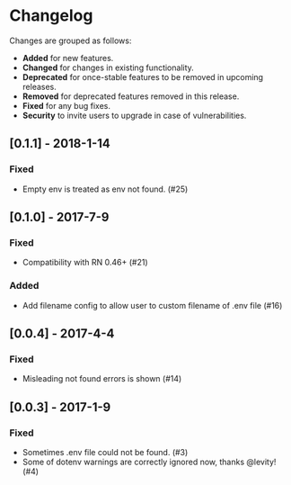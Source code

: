 # Changelog

Changes are grouped as follows:
- **Added** for new features.
- **Changed** for changes in existing functionality.
- **Deprecated** for once-stable features to be removed in upcoming releases.
- **Removed** for deprecated features removed in this release.
- **Fixed** for any bug fixes.
- **Security** to invite users to upgrade in case of vulnerabilities.

<!--
Whitespace conventions:
- 4 spaces before ## titles
- 2 spaces before ### titles
- 1 spaces before normal text
 -->

## [0.1.1] - 2018-1-14

### Fixed

- Empty env is treated as env not found. (#25)

## [0.1.0] - 2017-7-9

### Fixed

- Compatibility with RN 0.46+ (#21)

### Added

- Add filename config to allow user to custom filename of .env file (#16)

## [0.0.4] - 2017-4-4

### Fixed

- Misleading not found errors is shown (#14)

## [0.0.3] - 2017-1-9

### Fixed

- Sometimes .env file could not be found. (#3)
- Some of dotenv warnings are correctly ignored now, thanks @levity! (#4)
